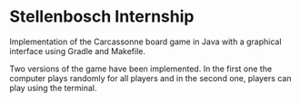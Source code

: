 # Stellenbosch Internship
Implementation of the Carcassonne board game in Java with a graphical interface using Gradle and Makefile.

Two versions of the game have been implemented. In the first one the computer plays randomly for all players and in the second one, players can play using the terminal.

